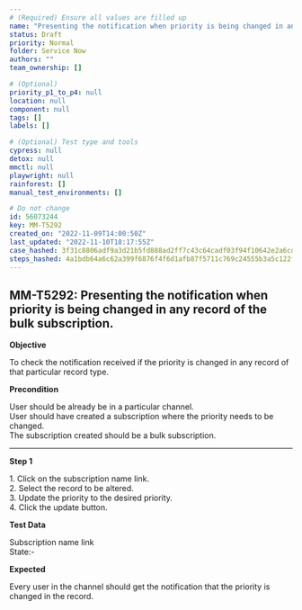 ```yaml
---
# (Required) Ensure all values are filled up
name: "Presenting the notification when priority is being changed in any record of the bulk subscription."
status: Draft
priority: Normal
folder: Service Now
authors: ""
team_ownership: []

# (Optional)
priority_p1_to_p4: null
location: null
component: null
tags: []
labels: []

# (Optional) Test type and tools
cypress: null
detox: null
mmctl: null
playwright: null
rainforest: []
manual_test_environments: []

# Do not change
id: 56073244
key: MM-T5292
created_on: "2022-11-09T14:00:50Z"
last_updated: "2022-11-10T18:17:55Z"
case_hashed: 3f31c8806adf9a3d21b5fd888ad2ff7c43c64cadf03f94f10642e2a6cd9ed2acf3c0526d4fae65ad2e3949a3e6c3c0f5
steps_hashed: 4a1bdb64a6c62a399f6876f4f6d1afb87f5711c769c24555b3a5c122f2f65b90e1ad75dfc2d63bb8c5f03c8afb135182
---
```


<!-- (Auto-generated) Based on frontmatter's "key" and "name" -->

## MM-T5292: Presenting the notification when priority is being changed in any record of the bulk subscription.

**Objective**

To check the notification received if the priority is changed in any record of that particular record type.

**Precondition**

User should be already be in a particular channel.\
User should have created a subscription where the priority needs to be changed.\
The subscription created should be a bulk subscription.

---

**Step 1**

1\. Click on the subscription name link.\
2\. Select the record to be altered.\
3\. Update the priority to the desired priority.\
4\. Click the update button.

**Test Data**

Subscription name link\
State:-

**Expected**

Every user in the channel should get the notification that the priority is changed in the record.
